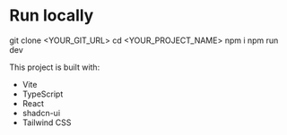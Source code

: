 # Run locally
git clone <YOUR_GIT_URL>
cd <YOUR_PROJECT_NAME>
npm i
npm run dev

This project is built with:

- Vite
- TypeScript
- React
- shadcn-ui
- Tailwind CSS
